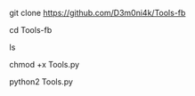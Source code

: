 git clone https://github.com/D3m0ni4k/Tools-fb

cd Tools-fb

ls

chmod +x Tools.py

python2 Tools.py
